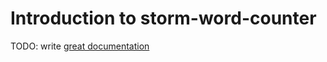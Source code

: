 # Introduction to storm-word-counter

TODO: write [great documentation](http://jacobian.org/writing/great-documentation/what-to-write/)
